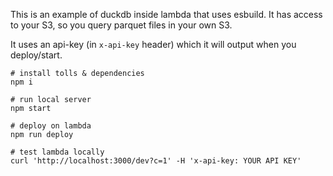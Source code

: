 This is an example of duckdb inside lambda that uses esbuild. It has access to your S3, so you query parquet files in your own S3.

It uses an api-key (in `x-api-key` header) which it will output when you deploy/start.

```
# install tolls & dependencies
npm i

# run local server
npm start

# deploy on lambda
npm run deploy

# test lambda locally
curl 'http://localhost:3000/dev?c=1' -H 'x-api-key: YOUR API KEY'
```